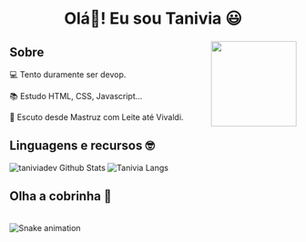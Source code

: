 <h1 align="center">Olá👋! Eu sou Tanivia 😃</h1>

###

<img align="right" height="150" src="https://github.com/taniviadev/taniviadev/assets/157528071/629fc97b-9dd1-4fc7-bf17-d69b828447f2" />

###

<h2>Sobre</h2>

<div align="left">
  
:computer: Tento duramente ser devop.

:books: Estudo HTML, CSS, Javascript...

🎵 Escuto desde Mastruz com Leite até Vivaldi.

</div>

###

<h2>Linguagens e recursos 🤓</h2>

<div align="left">

![taniviadev Github Stats](https://github-readme-stats.vercel.app/api?username=taniviadev&show_icons=true&theme=aura)
![Tanivia Langs](https://github-readme-stats.vercel.app/api/top-langs/?username=taniviadev&layout=compact&theme=nightowl)

</div>

###

<h2>Olha a cobrinha 🐍</h2>

<br clear="both">

<img src="https://raw.githubusercontent.com/taniviadev/taniviadev/output/snake.svg" alt="Snake animation" />

###
